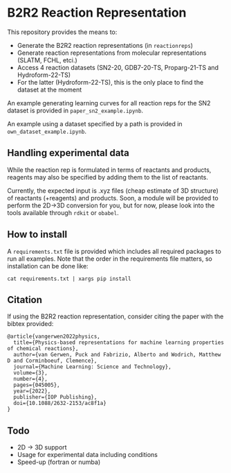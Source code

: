 # B2R2 Reaction Representation

This repository provides the means to:
- Generate the B2R2 reaction representations (in `reactionreps`)
- Generate reaction representations from molecular representations (SLATM, FCHL, etci.)
- Access 4 reaction datasets (SN2-20, GDB7-20-TS, Proparg-21-TS and Hydroform-22-TS)
- For the latter (Hydroform-22-TS), this is the only place to find the dataset at the moment

An example generating learning curves for all reaction reps for the SN2 dataset is provided in `paper_sn2_example.ipynb`. 

An example using a dataset specified by a path is provided in `own_dataset_example.ipynb`.

## Handling experimental data 
While the reaction rep is formulated in terms of reactants and products, reagents may also be specified by adding them to the list of reactants.

Currently, the expected input is .xyz files (cheap estimate of 3D structure) of reactants (+reagents) and products. Soon, a module will be provided to perform the 2D->3D conversion for you, but for now, please look into the tools available through `rdkit` or `obabel`.

## How to install
A `requirements.txt` file is provided which includes all required packages to run all examples.
Note that the order in the requirements file matters, so installation can be done like:
```
cat requirements.txt | xargs pip install
```

## Citation
If using the B2R2 reaction representation, consider citing the paper with the bibtex provided:
```
@article{vangerwen2022physics,
  title={Physics-based representations for machine learning properties of chemical reactions},
  author={van Gerwen, Puck and Fabrizio, Alberto and Wodrich, Matthew D and Corminboeuf, Clemence},
  journal={Machine Learning: Science and Technology},
  volume={3},
  number={4},
  pages={045005},
  year={2022},
  publisher={IOP Publishing},
  doi={10.1088/2632-2153/ac8f1a}
}

```

## Todo
- 2D -> 3D support
- Usage for experimental data including conditions
- Speed-up (fortran or numba)
